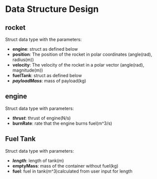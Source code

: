 # Data Structure Design

## rocket

Struct data type with the parameters:

- **engine**: struct as defined below
- **position**: The position of the rocket in polar coordinates (angle(rad), radius(m))
- **velocity**: The velocity of the rocket in a polar vector (angle(rad), magnitude(m))
- **fuelTank**: struct as defined below
- **_payloadMass_**: mass of payload(kg)

## engine

Struct data type with parameters:

- **_thrust_**: thrust of engine(N/s)
- **burnRate**: rate that the engine burns fuel(m^3/s)

## Fuel Tank

Struct data type with parameters:

- **_length_**: length of tank(m) 
- **emptyMass**: mass of the container without fuel(kg)
- **fuel**: fuel in tank(m^3)calculated from user input for length
